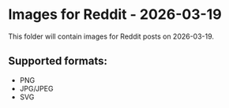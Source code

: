 # Images for Reddit - 2026-03-19

This folder will contain images for Reddit posts on 2026-03-19.

## Supported formats:
- PNG
- JPG/JPEG
- SVG
